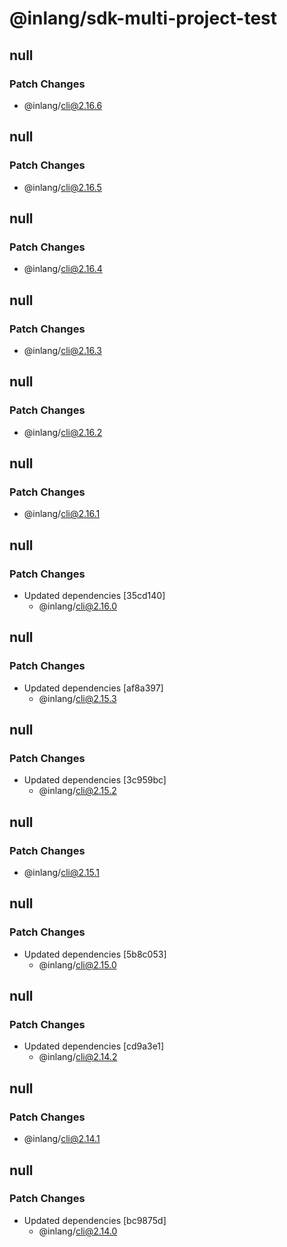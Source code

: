 # @inlang/sdk-multi-project-test

## null

### Patch Changes

- @inlang/cli@2.16.6

## null

### Patch Changes

- @inlang/cli@2.16.5

## null

### Patch Changes

- @inlang/cli@2.16.4

## null

### Patch Changes

- @inlang/cli@2.16.3

## null

### Patch Changes

- @inlang/cli@2.16.2

## null

### Patch Changes

- @inlang/cli@2.16.1

## null

### Patch Changes

- Updated dependencies [35cd140]
  - @inlang/cli@2.16.0

## null

### Patch Changes

- Updated dependencies [af8a397]
  - @inlang/cli@2.15.3

## null

### Patch Changes

- Updated dependencies [3c959bc]
  - @inlang/cli@2.15.2

## null

### Patch Changes

- @inlang/cli@2.15.1

## null

### Patch Changes

- Updated dependencies [5b8c053]
  - @inlang/cli@2.15.0

## null

### Patch Changes

- Updated dependencies [cd9a3e1]
  - @inlang/cli@2.14.2

## null

### Patch Changes

- @inlang/cli@2.14.1

## null

### Patch Changes

- Updated dependencies [bc9875d]
  - @inlang/cli@2.14.0
